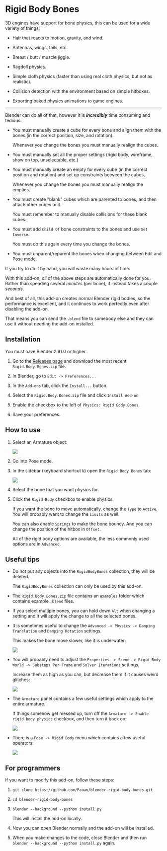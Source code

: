# Rigid Body Bones

3D engines have support for bone physics, this can be used for a wide variety of things:

* Hair that reacts to motion, gravity, and wind.

* Antennas, wings, tails, etc.

* Breast / butt / muscle jiggle.

* Ragdoll physics.

* Simple cloth physics (faster than using real cloth physics, but not as realistic).

* Collision detection with the environment based on simple hitboxes.

* Exporting baked physics animations to game engines.

----

Blender can do all of that, however it is ***incredibly*** time consuming and tedious:

* You must manually create a cube for every bone and align them with the bones (in the correct position, size, and rotation).

   Whenever you change the bones you must manually realign the cubes.

* You must manually set all the proper settings (rigid body, wireframe, show on top, unselectable, etc.)

* You must manually create an empty for every cube (in the correct position and rotation) and set up constraints between the cubes.

   Whenever you change the bones you must manually realign the empties.

* You must create "blank" cubes which are parented to bones, and then attach other cubes to it.

   You must remember to manually disable collisions for these blank cubes.

* You must add `Child Of` bone constraints to the bones and use `Set Inverse`.

   You must do this again every time you change the bones.

* You must unparent/reparent the bones when changing between Edit and Pose mode.

If you try to do it by hand, you will waste many hours of time.

With this add-on, *all* of the above steps are automatically done for you. Rather than spending several *minutes* (per bone), it instead takes a couple *seconds*.

And best of all, this add-on creates normal Blender rigid bodies, so the performance is excellent, and it continues to work perfectly even after disabling the add-on.

That means you can send the `.blend` file to somebody else and they can use it without needing the add-on installed.


## Installation

You must have Blender 2.91.0 or higher.

1. Go to the [Releases page](https://github.com/Pauan/blender-rigid-body-bones/releases) and download the most recent `Rigid.Body.Bones.zip` file.

2. In Blender, go to `Edit -> Preferences...`

3. In the `Add-ons` tab, click the `Install...` button.

4. Select the `Rigid.Body.Bones.zip` file and click `Install Add-on`.

5. Enable the checkbox to the left of `Physics: Rigid Body Bones`.

6. Save your preferences.


## How to use

1. Select an Armature object:

   ![][usage01]

2. Go into Pose mode.

3. In the sidebar (keyboard shortcut `N`) open the `Rigid Body Bones` tab:

   ![][usage02]

4. Select the bone that you want physics for.

5. Click the `Rigid Body` checkbox to enable physics.

   If you want the bone to move automatically, change the `Type` to `Active`. You will probably want to change the `Limits` as well.

   You can also enable `Springs` to make the bone bouncy. And you can change the position of the hitbox in `Offset`.

   All of the rigid body options are available, the less commonly used options are in `Advanced`.


## Useful tips

* Do not put any objects into the `RigidBodyBones` collection, they will be deleted.

   The `RigidBodyBones` collection can only be used by this add-on.

* The `Rigid.Body.Bones.zip` file contains an `examples` folder which contains example `.blend` files.

* If you select multiple bones, you can hold down `Alt` when changing a setting and it will apply the change to all the selected bones.

* It is sometimes useful to change the `Advanced -> Physics -> Damping Translation` and `Damping Rotation` settings.

   This makes the bone move slower, like it is underwater:

   ![][usage06]

* You will probably need to adjust the `Properties -> Scene -> Rigid Body World -> Substeps Per Frame` and `Solver Iterations` settings.

   Increase them as high as you can, but decrease them if it causes weird glitches:

   ![][usage05]

* The `Armature` panel contains a few useful settings which apply to the entire armature.

   If things somehow get messed up, turn off the `Armature -> Enable rigid body physics` checkbox, and then turn it back on:

   ![][usage04]

* There is a `Pose -> Rigid Body` menu which contains a few useful operators:

   ![][usage03]

[usage01]: https://raw.githubusercontent.com/Pauan/blender-rigid-body-bones/master/Usage%2001.PNG
[usage02]: https://raw.githubusercontent.com/Pauan/blender-rigid-body-bones/master/Usage%2002.PNG
[usage03]: https://raw.githubusercontent.com/Pauan/blender-rigid-body-bones/master/Usage%2003.PNG
[usage04]: https://raw.githubusercontent.com/Pauan/blender-rigid-body-bones/master/Usage%2004.PNG
[usage05]: https://raw.githubusercontent.com/Pauan/blender-rigid-body-bones/master/Usage%2005.PNG
[usage06]: https://raw.githubusercontent.com/Pauan/blender-rigid-body-bones/master/Usage%2006.PNG


## For programmers

If you want to modify this add-on, follow these steps:

1. `git clone https://github.com/Pauan/blender-rigid-body-bones.git`

2. `cd blender-rigid-body-bones`

3. `blender --background --python install.py`

   This will install the add-on locally.

4. Now you can open Blender normally and the add-on will be installed.

5. When you make changes to the code, close Blender and then run `blender --background --python install.py` again.
